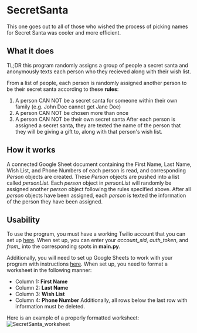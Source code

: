 # SecretSanta
This one goes out to all of those who wished the process of picking names for Secret Santa was cooler and more efficient.

## What it does
TL;DR this program randomly assigns a group of people a secret santa and anonymously texts each person who they recieved along with their wish list.

From a list of people, each person is randomly assigned another person to be their secret santa according to these **rules**:
1. A person CAN NOT be a secret santa for someone within their own family (e.g. John Doe cannot get Jane Doe)
2. A person CAN NOT be chosen more than once
3. A person CAN NOT be their own secret santa
After each person is assigned a secret santa, they are texted the name of the person that they will be giving a gift to, along with that person's wish list.

## How it works
A connected Google Sheet document containing the First Name, Last Name, Wish List, and Phone Numbers of each person is read, and corresponding *Person* objects are created.
These *Person* objects are pushed into a list called *personList*. Each *person* object in *personList* will randomly be assigned another *person* object following the rules
specified above. After all *person* objects have been assigned, each *person* is texted the information of the person they have been assigned.

## Usability
To use the program, you must have a working Twilio account that you can set up [here](https://www.twilio.com/docs/sms). When set up, you can enter your *account_sid*, *auth_token*, and *from_* into the corresponding spots in **main.py**.

Additionally, you will need to set up Google Sheets to work with your program with instructions [here](https://www.youtube.com/watch?v=bu5wXjz2KvU&ab_channel=PrettyPrinted).
When set up, you need to format a worksheet in the following manner:
- Column 1: **First Name**
- Column 2: **Last Name**
- Column 3: **Wish List**
- Column 4: **Phone Number**
Additionally, all rows below the last row with information must be deleted.

Here is an example of a properly formatted worksheet:
![SecretSanta_worksheet](https://user-images.githubusercontent.com/56098325/149064533-5a772b79-753f-4c35-859e-60521d00ecf8.png)
